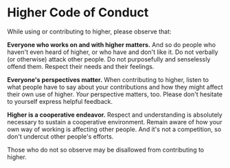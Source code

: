 # Higher Code of Conduct

While using or contributing to higher, please observe that:

**Everyone who works on and with higher matters.** And so do people who haven't even heard of higher, or who have and don't like it. Do not verbally (or otherwise) attack other people. Do not purposefully and senselessly offend them. Respect their needs and their feelings.

**Everyone's perspectives matter.** When contributing to higher, listen to what people have to say about your contributions and how they might affect their own use of higher. _Your_ perspective matters, too. Please don't hesitate to yourself express helpful feedback.

**Higher is a cooperative endeavor.** Respect and understanding is absolutely necessary to sustain a cooperative environment. Remain aware of how your own way of working is affecting other people. And it's not a competition, so don't undercut other people's efforts.

Those who do not so observe may be disallowed from contributing to higher.
